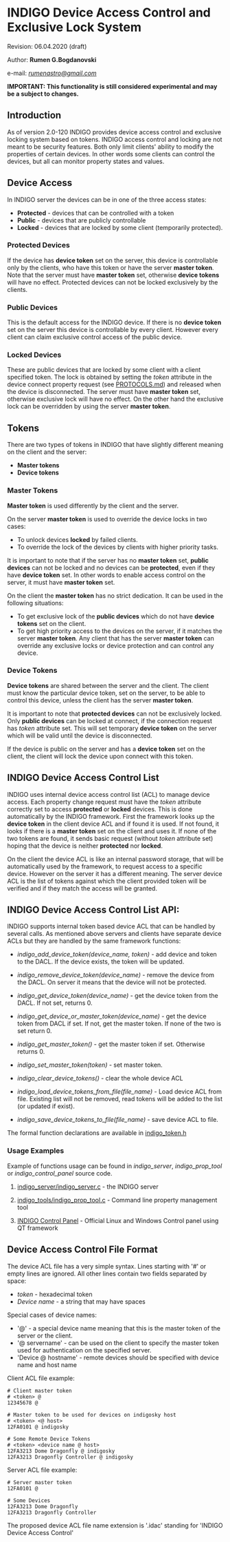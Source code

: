 # INDIGO Device Access Control and Exclusive Lock System
Revision: 06.04.2020 (draft)

Author: **Rumen G.Bogdanovski**

e-mail: *rumenastro@gmail.com*

**IMPORTANT: This functionality is still considered experimental and may be a subject to changes.**

## Introduction

As of version 2.0-120 INDIGO provides device access control and exclusive locking system based on tokens. INDIGO access control and locking are not meant to be security features. Both only limit clients' ability to modify the properties of certain devices. In other words some clients can control the devices, but all can monitor property states and values.

## Device Access
In INDIGO server the devices can be in one of the three access states:
- **Protected** - devices that can be controlled with a token
- **Public** - devices that are publicly controllable
- **Locked** - devices that are locked by some client (temporarily protected).

### Protected Devices
If the device has **device token** set on the server, this device is controllable only by the clients, who have this token or have the server **master token**. Note that the server must have **master token** set, otherwise **device tokens** will have no effect. Protected devices can not be locked exclusively by the clients.

### Public Devices
This is the default access for the INDIGO device. If there is no **device token** set on the server this device is controllable by every client. However every client can claim exclusive control access of the public device.

### Locked Devices
These are public devices that are locked by some client with a client specified token. The lock is obtained by setting the *token* attribute in the device connect property request (see [PROTOCOLS.md](https://github.com/indigo-astronomy/indigo/blob/master/indigo_docs/PROTOCOLS.md)) and released when the device is disconnected. The server must have **master token** set, otherwise exclusive lock will have no effect. On the other hand the exclusive lock can be overridden by using the server **master token**.


## Tokens
There are two types of tokens in INDIGO that have slightly different meaning on the client and the server:

- **Master tokens**
- **Device tokens**

### Master Tokens
**Master token** is used differently by the client and the server.

On the server **master token** is used to override the device locks in two cases:
- To unlock devices **locked** by failed clients.
- To override the lock of the devices by clients with higher priority tasks.

It is important to note that if the server has no **master token** set, **public devices** can not be locked and no devices can be **protected**, even if they have **device token** set. In other words to enable access control on the server, it must have **master token** set.

On the client the **master token** has no strict dedication. It can be used in the following situations:
- To get exclusive lock of the **public devices** which do not have **device tokens** set on the client.
- To get high priority access to the devices on the server, if it matches the server **master token**. Any client that has the server **master token** can override any exclusive locks or device protection and can control any device.

### Device Tokens
**Device tokens** are shared between the server and the client. The client must know the particular device token, set on the server, to be able to control this device, unless the client has the server **master token**.

It is important to note that **protected devices** can not be exclusively locked. Only **public devices** can be locked at connect, if the connection request has *token* attribute set. This will set temporary **device token** on the server which will be valid until the device is disconnected.

If the device is public on the server and has a **device token** set on the client, the client will lock the device upon connect with this token.

## INDIGO Device Access Control List

INDIGO uses internal device access control list (ACL) to manage device access. Each property change request must have the *token* attribute correctly set to access **protected** or **locked** devices. This is done automatically by the INDIGO framework. First the framework looks up the **device token** in the client device ACL and if found it is used. If not found, it looks if there is a **master token** set on the client and uses it. If none of the two tokens are found, it sends basic request (without *token* attribute set) hoping that the device is neither **protected** nor **locked**.

On the client the device ACL is like an internal password storage, that will be automatically used by the framework, to request access to a specific device. However on the server it has a different meaning. The server device ACL is the list of tokens against which the client provided token will be verified and if they match the access will be granted.

## INDIGO Device Access Control List API:

INDIGO supports internal token based device ACL that can be handled by several calls. As mentioned above servers and clients have separate device ACLs but they are handled by the same framework functions:

- *indigo_add_device_token(device_name, token)* - add device and token to the DACL. If the device exists, the token will be updated.

- *indigo_remove_device_token(device_name)* - remove the device from the DACL. On server it means that the device will not be protected.

- *indigo_get_device_token(device_name)* - get the device token from the DACL. If not set, returns 0.

- *indigo_get_device_or_master_token(device_name)* - get the device token from DACL if set. If not, get the master token. If none of the two is set return 0.

- *indigo_get_master_token()* - get the master token if set. Otherwise returns 0.

- *indigo_set_master_token(token)* - set master token.

- *indigo_clear_device_tokens()* - clear the whole device ACL

- *indigo_load_device_tokens_from_file(file_name)* - Load device ACL from file. Existing list will not be removed, read tokens will be added to the list (or updated if exist).

- *indigo_save_device_tokens_to_file(file_name)* - save device ACL to file.

The formal function declarations are available in [indigo_token.h](https://github.com/indigo-astronomy/indigo/blob/master/indigo_libs/indigo/indigo_token.h)

### Usage Examples

Example of functions usage can be found in *indigo_server*, *indigo_prop_tool* or *indigo_control_panel* source code.

1. [indigo_server/indigo_server.c](https://github.com/indigo-astronomy/indigo/blob/master/indigo_server/indigo_server.c) - the INDIGO server

1. [indigo_tools/indigo_prop_tool.c](https://github.com/indigo-astronomy/indigo/blob/master/indigo_tools/indigo_prop_tool.c) - Command line property management tool

1. [INDIGO Control Panel](https://github.com/indigo-astronomy/control-panel) - Official Linux and Windows Control panel using QT framework

## Device Access Control File Format
The device ACL file has a very simple syntax. Lines starting with '#' or empty lines are ignored.
All other lines contain two fields separated by space:
- *token* - hexadecimal token
- *Device name* - a string that may have spaces

Special cases of device names:
- '@' - a special device name meaning that this is the master token of the server or the client.
- '@ servername' - can be used on the client to specify the master token used for authentication on the specified server.
- 'Device @ hostname' - remote devices should be specified with device name and host name

Client ACL file example:
```
# Client master token
# <token> @
12345678 @

# Master token to be used for devices on indigosky host
# <token> <@ host>
12FA0101 @ indigosky

# Some Remote Device Tokens
# <token> <device name @ host>
12FA3213 Dome Dragonfly @ indigosky
12FA3213 Dragonfly Controller @ indigosky
```

Server ACL file example:
```
# Server master token
12FA0101 @

# Some Devices
12FA3213 Dome Dragonfly
12FA3213 Dragonfly Controller
```

The proposed device ACL file name extension is '.idac' standing for 'INDIGO Device Access Control'
